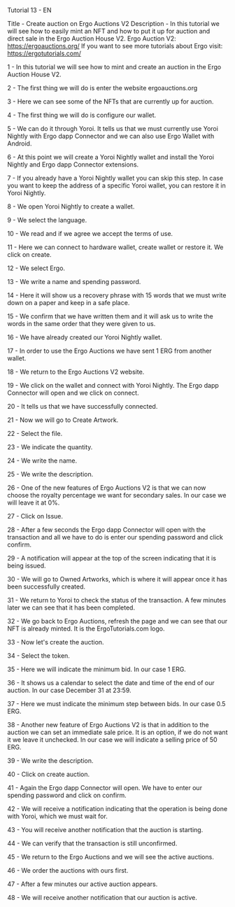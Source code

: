 Tutorial 13 - EN 

Title - Create auction on Ergo Auctions V2
Description - In this tutorial we will see how to easily mint an NFT and how to put it up for auction and direct sale in the Ergo Auction House V2.
Ergo Auction V2: https://ergoauctions.org/
If you want to see more tutorials about Ergo visit: https://ergotutorials.com/

1 - In this tutorial we will see how to mint and create an auction in the Ergo Auction House V2.

2 - The first thing we will do is enter the website ergoauctions.org

3 - Here we can see some of the NFTs that are currently up for auction.

4 - The first thing we will do is configure our wallet.

5 - We can do it through Yoroi. It tells us that we must currently use Yoroi Nightly with Ergo dapp Connector and we can also use Ergo Wallet with Android.

6 - At this point we will create a Yoroi Nightly wallet and install the Yoroi Nightly and Ergo dapp Connector extensions.

7 - If you already have a Yoroi Nightly wallet you can skip this step. In case you want to keep the address of a specific Yoroi wallet, you can restore it in Yoroi Nightly.

8 - We open Yoroi Nightly to create a wallet.

9 - We select the language.

10 - We read and if we agree we accept the terms of use.

11 - Here we can connect to hardware wallet, create wallet or restore it. We click on create.

12 - We select Ergo.

13 - We write a name and spending password.

14 - Here it will show us a recovery phrase with 15 words that we must write down on a paper and keep in a safe place.

15 - We confirm that we have written them and it will ask us to write the words in the same order that they were given to us.

16 - We have already created our Yoroi Nightly wallet.

17 - In order to use the Ergo Auctions we have sent 1 ERG from another wallet.

18 - We return to the Ergo Auctions V2 website.

19 - We click on the wallet and connect with Yoroi Nightly. The Ergo dapp Connector will open and we click on connect.

20 - It tells us that we have successfully connected.

21 - Now we will go to Create Artwork.

22 - Select the file.

23 - We indicate the quantity.

24 - We write the name.

25 - We write the description.

26 - One of the new features of Ergo Auctions V2 is that we can now choose the royalty percentage we want for secondary sales. In our case we will leave it at 0%.

27 - Click on Issue.

28 - After a few seconds the Ergo dapp Connector will open with the transaction and all we have to do is enter our spending password and click confirm. 

29 - A notification will appear at the top of the screen indicating that it is being issued. 

30 - We will go to Owned Artworks, which is where it will appear once it has been successfully created.

31 - We return to Yoroi to check the status of the transaction. A few minutes later we can see that it has been completed. 

32 - We go back to Ergo Auctions, refresh the page and we can see that our NFT is already minted. It is the ErgoTutorials.com logo.

33 - Now let's create the auction.

34 - Select the token.

35 - Here we will indicate the minimum bid. In our case 1 ERG.

36 - It shows us a calendar to select the date and time of the end of our auction. In our case December 31 at 23:59.

37 - Here we must indicate the minimum step between bids. In our case 0.5 ERG.

38 - Another new feature of Ergo Auctions V2 is that in addition to the auction we can set an immediate sale price. It is an option, if we do not want it we leave it unchecked. In our case we will indicate a selling price of 50 ERG.

39 -  We write the description. 

40 - Click on create auction.

41 - Again the Ergo dapp Connector will open. We have to enter our spending password and click on confirm. 

42 - We will receive a notification indicating that the operation is being done with Yoroi, which we must wait for.

43 - You will receive another notification that the auction is starting. 

44 - We can verify that the transaction is still unconfirmed.

45 - We return to the Ergo Auctions and we will see the active auctions.

46 - We order the auctions with ours first. 

47 - After a few minutes our active auction appears. 

48 - We will receive another notification that our auction is active.